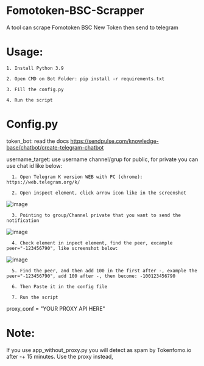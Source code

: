 # Fomotoken-BSC-Scrapper
A tool can scrape Fomotoken BSC New Token then send to telegram

# Usage:

    1. Install Python 3.9
    
    2. Open CMD on Bot Folder: pip install -r requirements.txt
    
    3. Fill the config.py
    
    4. Run the script
    
    
# Config.py

token_bot: read the docs https://sendpulse.com/knowledge-base/chatbot/create-telegram-chatbot

username_target: use username channel/grup for public, for private you can use chat id like below:

      1. Open Telegram K version WEB with PC (chrome): https://web.telegram.org/k/

      2. Open inspect element, click arrow icon like in the screenshot 

![image](https://user-images.githubusercontent.com/73378179/145967159-a5f7f6eb-1457-40aa-ab09-7169ec22571a.png)

      3. Pointing to group/Channel private that you want to send the notification
![image](https://user-images.githubusercontent.com/73378179/145967273-d1b228b3-618c-4446-bc16-e551f5748aed.png)

      4. Check element in inpect element, find the peer, excample peer="-123456790", like screenshot below:

![image](https://user-images.githubusercontent.com/73378179/145967456-55dcf4f1-4092-47f2-a623-96089ffb6638.png)         

      5. Find the peer, and then add 100 in the first after -, example the peer="-123456790", add 100 after -, then become: -100123456790

      6. Then Paste it in the config file

      7. Run the script
      
proxy_conf = "YOUR PROXY API HERE"

# Note:

If you use app_without_proxy.py you will detect as spam by Tokenfomo.io after -+ 15 minutes. Use the proxy instead,
